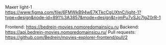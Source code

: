 Макет light-1
https://www.figma.com/file/6FMWkB94wE7KTkcCgUXtnC/light-1?type=design&node-id=891%3A3857&mode=design&t=jmPu7vSJc7lgZ0rR-1

Frontend: https://bedrein-movies.nomoredomainsicu.ru
Backend: https://api.bedrein-movies.nomoredomainsicu.ru/
Pull requests: https://github.com/Bedrein/movies-explorer-frontend/pull/2
